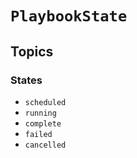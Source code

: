 # ``PlaybookState``

## Topics

### States

- ``scheduled``
- ``running``
- ``complete``
- ``failed``
- ``cancelled``
